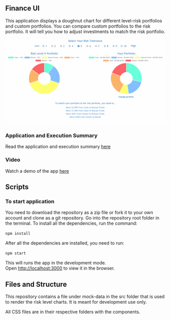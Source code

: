
## Finance UI 

This application displays a doughnut chart for different level-risk portfolios and custom portfolios. You can compare custom portfolios to the risk portfolio. It will tell you how to adjust investments to match the risk portfolio.

![finance-ui](https://github.com/nehacp/finance-ui/blob/master/finance-ui-image.png "Finance-UI")

### Application and Execution Summary

Read the application and execution summary [here](https://github.com/nehacp/finance-ui/blob/master/summary.md)

### Video

Watch a demo of the app [here]()

## Scripts

### To start application

You need to download the repository as a zip file or fork it to your own account and clone as a git repository. Go into the repository root folder in the terminal. To install all the dependencies, run the command:

`npm install`

After all the dependencies are installed, you need to run:

`npm start`

This will runs the app in the development mode.<br>
Open [http://localhost:3000](http://localhost:3000) to view it in the browser.


## Files and Structure

This repository contains a file under mock-data in the src folder that is used to render the risk level charts. It is meant for development use only.

All CSS files are in their respective folders with the components.



